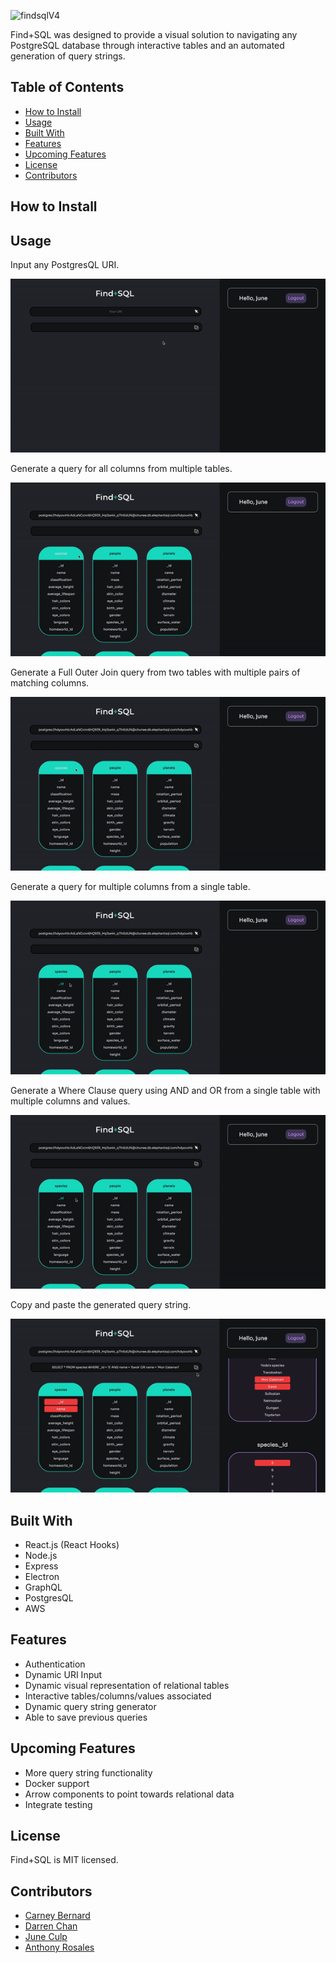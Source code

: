 ![findsqlV4](https://user-images.githubusercontent.com/42005760/139176192-88005487-9deb-47e0-95f0-fb2b914c0f43.png)


Find+SQL was designed to provide a visual solution to navigating any PostgreSQL database through interactive tables and an automated generation of query strings.

## Table of Contents

* [How to Install](#how-to-install)
* [Usage](#usage)
* [Built With](#built-with)
* [Features](#features)
* [Upcoming Features](#upcoming-features)
* [License](#license)
* [Contributors](#contributors)

## How to Install

## Usage

Input any PostgresQL URI.

![screen-gif](./URI.gif)

Generate a query for all columns from multiple tables.

![screen-gif2](./multipletables.gif)

Generate a Full Outer Join query from two tables with multiple pairs of matching columns.

![screen-gif3](./fullouterjoin.gif)

Generate a query for multiple columns from a single table.

![screen-gif4](./multiplecolumns.gif)

Generate a Where Clause query using AND and OR from a single table with multiple columns and values.

![screen-gif5](./whereclause.gif)

Copy and paste the generated query string.

![screen-gif6](./copyandpaste.gif)

## Built With

* React.js (React Hooks)
* Node.js
* Express
* Electron
* GraphQL
* PostgresQL
* AWS

## Features

* Authentication
* Dynamic URI Input
* Dynamic visual representation of relational tables
* Interactive tables/columns/values associated
* Dynamic query string generator
* Able to save previous queries

## Upcoming Features

* More query string functionality
* Docker support
* Arrow components to point towards relational data
* Integrate testing

## License

Find+SQL is MIT licensed.

## Contributors

* [Carney Bernard](https://github.com/EBERNARD2)
* [Darren Chan](https://github.com/DarrenChan18)
* [June Culp](https://github.com/juneculp)
* [Anthony Rosales](https://github.com/anthonybarcelorosales)

